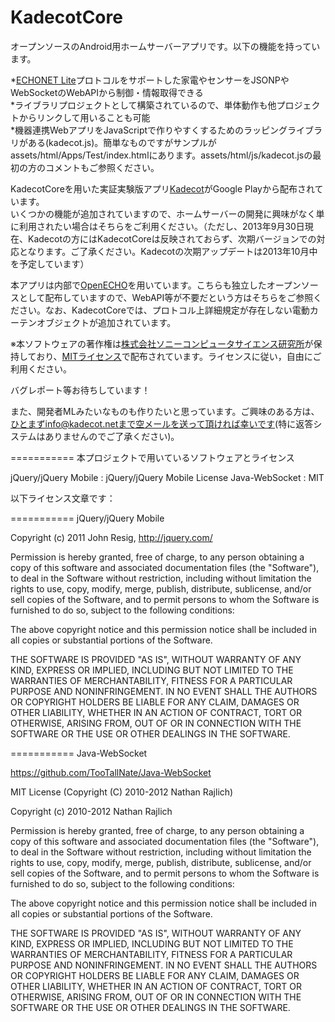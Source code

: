KadecotCore
===========

オープンソースのAndroid用ホームサーバーアプリです。以下の機能を持っています。  

*[ECHONET Lite][]プロトコルをサポートした家電やセンサーをJSONPやWebSocketのWebAPIから制御・情報取得できる  
*ライブラリプロジェクトとして構築されているので、単体動作も他プロジェクトからリンクして用いることも可能  
*機器連携WebアプリをJavaScriptで作りやすくするためのラッピングライブラリがある(kadecot.js)。簡単なものですがサンプルがassets/html/Apps/Test/index.htmlにあります。assets/html/js/kadecot.jsの最初の方のコメントもご参照ください。  

KadecotCoreを用いた実証実験版アプリ[Kadecot][]がGoogle Playから配布されています。  
いくつかの機能が追加されていますので、ホームサーバーの開発に興味がなく単に利用されたい場合はそちらをご利用ください。（ただし、2013年9月30日現在、Kadecotの方にはKadecotCoreは反映されておらず、次期バージョンでの対応となります。ご了承ください。Kadecotの次期アップデートは2013年10月中を予定しています）

本アプリは内部で[OpenECHO][]を用いています。こちらも独立したオープンソースとして配布していますので、WebAPI等が不要だという方はそちらをご参照ください。なお、KadecotCoreでは、プロトコル上詳細規定が存在しない電動カーテンオブジェクトが追加されています。  

※本ソフトウェアの著作権は[株式会社ソニーコンピュータサイエンス研究所][]が保持しており、[MITライセンス][]で配布されています。ライセンスに従い，自由にご利用ください。  

バグレポート等お待ちしています！  

また、開発者MLみたいなものも作りたいと思っています。ご興味のある方は、ひとまずinfo@kadecot.netまで空メールを送って頂ければ幸いです(特に返答システムはありませんのでご了承ください)。  

[ECHONET Lite]: http://www.echonet.gr.jp/ "ECHONET Lite"
[Kadecot]: http://kadecot.net/ "Kadecot"
[OpenECHO]: https://github.com/SonyCSL/OpenECHO "OpenECHO"
[株式会社ソニーコンピュータサイエンス研究所]: http://www.sonycsl.co.jp/ "株式会社ソニーコンピュータサイエンス研究所"
[MITライセンス]: http://opensource.org/licenses/mit-license.php "MITライセンス"

===========
本プロジェクトで用いているソフトウェアとライセンス

jQuery/jQuery Mobile : jQuery/jQuery Mobile License
Java-WebSocket : MIT

以下ライセンス文章です：

===========
jQuery/jQuery Mobile

Copyright (c) 2011 John Resig, http://jquery.com/<br>


Permission is hereby granted, free of charge, to any person obtaining a copy of this software and associated documentation files (the "Software"), to deal in the Software without restriction, including without limitation the rights to use, copy, modify, merge, publish, distribute, sublicense, and/or sell copies of the Software, and to permit persons to whom the Software is furnished to do so, subject to the following conditions:

The above copyright notice and this permission notice shall be included in all copies or substantial portions of the Software.

THE SOFTWARE IS PROVIDED "AS IS", WITHOUT WARRANTY OF ANY KIND, EXPRESS OR IMPLIED, INCLUDING BUT NOT LIMITED TO THE WARRANTIES OF MERCHANTABILITY, FITNESS FOR A PARTICULAR PURPOSE AND NONINFRINGEMENT. IN NO EVENT SHALL THE AUTHORS OR COPYRIGHT HOLDERS BE LIABLE FOR ANY CLAIM, DAMAGES OR OTHER LIABILITY, WHETHER IN AN ACTION OF CONTRACT, TORT OR OTHERWISE, ARISING FROM, OUT OF OR IN CONNECTION WITH THE SOFTWARE OR THE USE OR OTHER DEALINGS IN THE SOFTWARE.

===========
Java-WebSocket

https://github.com/TooTallNate/Java-WebSocket


MIT License (Copyright (C) 2010-2012 Nathan Rajlich)

Copyright (c) 2010-2012 Nathan Rajlich

 Permission is hereby granted, free of charge, to any person obtaining a copy of this software and associated documentation files (the "Software"), to deal in the Software without restriction, including without limitation the rights to use, copy, modify, merge, publish, distribute, sublicense, and/or sell copies of the Software, and to permit persons to whom the Software is furnished to do so, subject to the following conditions:

 The above copyright notice and this permission notice shall be included in all copies or substantial portions of the Software.

 THE SOFTWARE IS PROVIDED "AS IS", WITHOUT WARRANTY OF ANY KIND, EXPRESS OR IMPLIED, INCLUDING BUT NOT LIMITED TO THE WARRANTIES OF MERCHANTABILITY, FITNESS FOR A PARTICULAR PURPOSE AND NONINFRINGEMENT. IN NO EVENT SHALL THE AUTHORS OR COPYRIGHT HOLDERS BE LIABLE FOR ANY CLAIM, DAMAGES OR OTHER LIABILITY, WHETHER IN AN ACTION OF CONTRACT, TORT OR OTHERWISE, ARISING FROM, OUT OF OR IN CONNECTION WITH THE SOFTWARE OR THE USE OR OTHER DEALINGS IN THE SOFTWARE.
